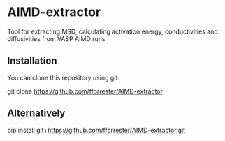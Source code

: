 # AIMD-extractor
Tool for extracting MSD, calculating activation energy, conductivities and diffusivities from VASP AIMD runs


## Installation

You can clone this repository using git:

git clone https://github.com/fforrester/AIMD-extractor

## Alternatively

pip install git+https://github.com/fforrester/AIMD-extractor.git



